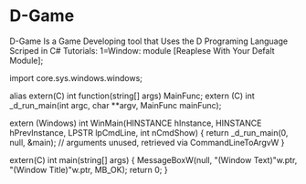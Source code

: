 # D-Game
D-Game Is a Game Developing tool that Uses the D Programing Language
Scriped in C#
Tutorials:
1=Window:
module [Reaplese With Your Defalt Module];

import core.sys.windows.windows;

alias extern(C) int function(string[] args) MainFunc;
extern (C) int _d_run_main(int argc, char **argv, MainFunc mainFunc);

extern (Windows)
int WinMain(HINSTANCE hInstance, HINSTANCE hPrevInstance, LPSTR lpCmdLine, int nCmdShow)
{
    return _d_run_main(0, null, &main); // arguments unused, retrieved via CommandLineToArgvW
}

extern(C) int main(string[] args)
{
    MessageBoxW(null, "(Window Text)"w.ptr, "(Window Title)"w.ptr, MB_OK);
    return 0;
}
